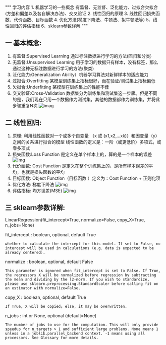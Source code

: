 """
学习内容 1. 机器学习的一些概念 有监督、无监督、泛化能力、过拟合欠拟合(方差和偏差以及各自解决办法)、交叉验证 2. 线性回归的原理 3. 线性回归损失函数、代价函数、目标函数 4. 优化方法(梯度下降法、牛顿法、拟牛顿法等) 5、线性回归的评估指标 6、sklearn参数详解
"""
## 一 基本概念:

1. 有监督:Supervised Learning 通过标注数据进行学习的方法(回归和分类)
2. 无监督:Unsupervised Learning 用于学习的数据只有样本，没有标签，那么通过这种无标注数据进行学习的方法(聚类)
3. 泛化能力:Generalization Ability）机器学习算法对新鲜样本的适应能力
4. 过拟合:Overfitting 某模型训练集上指标很好，而在验证/测试集上指标偏低
5. 欠拟合:Underfitting 某模型在训练集上的性能不佳
6. 交叉验证:Cross-Validation 数据集分为训练集和测试集这一步骤。但是不同的是，我们现在只用一个数据作为测试集，其他的数据都作为训练集，并将此步骤重复N次 ![imag](https://pic4.zhimg.com/80/v2-fcb843dd06c15a515d03a543864bbb77_hd.png)

## 二 线性回归:
1. 原理: 利用线性函数对一个或多个自变量 （x 或 (x1,x2,...xk)）和因变量（y）之间的关系进行拟合的模型
        线性函数的定义是：一阶（或更低阶）多项式，或零多项式
2. 损失函数:Loss Function 是定义在单个样本上的，算的是一个样本的误差 
                   ![img](https://images0.cnblogs.com/blog/312753/201403/261738509057108.png)
3. 代价函数: Cost Function 是定义在整个训练集上的，是所有样本误差的平均，也就是损失函数的平均
3. 目标函数: Object Function（目标函数 ）定义为：Cost Function + 正则化项
4. 优化方法: 梯度下降法
            ![img](https://images2018.cnblogs.com/blog/697102/201803/697102-20180308101413881-932496454.png)
5. 评估指标: 均方误差(MSE)
            ![img](https://file.ai100.com.cn/files/sogou-articles/original/4c81c092-4a9d-4a0a-80ee-1963facd990e/640.png)

## 三 sklearn参数详解:
LinearRegression(fit_intercept=True, normalize=False, copy_X=True, n_jobs=None)

fit_intercept : boolean, optional, default True

    whether to calculate the intercept for this model. If set to False, no intercept will be used in calculations (e.g. data is expected to be already centered).
    
normalize : boolean, optional, default False

    This parameter is ignored when fit_intercept is set to False. If True, the regressors X will be normalized before regression by subtracting the mean and dividing by the l2-norm. If you wish to standardize, please use sklearn.preprocessing.StandardScaler before calling fit on an estimator with normalize=False.
    
copy_X : boolean, optional, default True

    If True, X will be copied; else, it may be overwritten.
    
n_jobs : int or None, optional (default=None)

    The number of jobs to use for the computation. This will only provide speedup for n_targets > 1 and sufficient large problems. None means 1 unless in a joblib.parallel_backend context. -1 means using all processors. See Glossary for more details.



